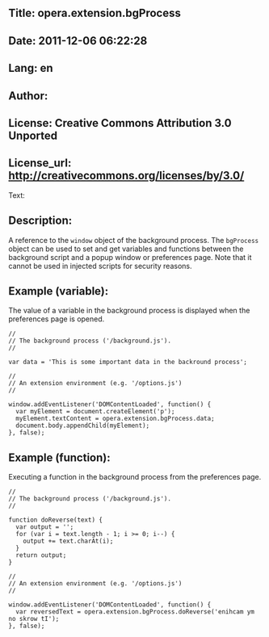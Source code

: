 Title: opera.extension.bgProcess
----
Date: 2011-12-06 06:22:28
----
Lang: en
----
Author: 
----
License: Creative Commons Attribution 3.0 Unported
----
License_url: http://creativecommons.org/licenses/by/3.0/
----
Text:

<h2>Description:</h2>

<p>A reference to the <code>window</code> object of the background process. The <code>bgProcess</code> object can be used to set and get variables and functions between the background script and a popup window or preferences page. Note that it cannot be used in injected scripts for security reasons.</p>

<h2>Example (variable):</h2>

<p>The value of a variable in the background process is displayed when the preferences page is opened.</p>

<pre><code>//
// The background process (&#39;/background.js&#39;). 
//

var data = &#39;This is some important data in the backround process&#39;;</code></pre>
    
<pre><code>//
// An extension environment (e.g. &#39;/options.js&#39;)
//

window.addEventListener(&#39;DOMContentLoaded&#39;, function() {
  var myElement = document.createElement(&#39;p&#39;);
  myElement.textContent = opera.extension.bgProcess.data;
  document.body.appendChild(myElement);
}, false);</code></pre>

<h2>Example (function):</h2>

<p>Executing a function in the background process from the preferences page.</p>

<pre><code>//
// The background process (&#39;/background.js&#39;). 
//

function doReverse(text) {
  var output = &#39;&#39;;
  for (var i = text.length - 1; i &gt;= 0; i--) {
    output += text.charAt(i);
  }
  return output;
}</code></pre>
    
<pre><code>//
// An extension environment (e.g. &#39;/options.js&#39;)
//

window.addEventListener(&#39;DOMContentLoaded&#39;, function() {
  var reversedText = opera.extension.bgProcess.doReverse(&#39;enihcam ym no skrow tI&#39;);
}, false);</code></pre>


